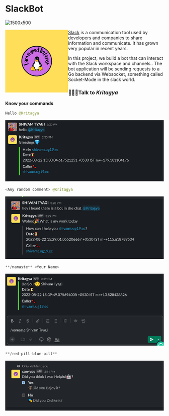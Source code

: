 # SlackBot
![1500x500](https://user-images.githubusercontent.com/60812924/189603160-e076f7ac-5f1f-45f1-bbe8-d3b0a021bbd9.jpeg)

<img align="left" width="200" height="200" src="SlackBot%20a6e6c0781d8e42e59b500c0da5d7036c/Inquiry_Listening_Sticker_(777__777px).png">

[Slack](https://slack.com/intl/en-se/) is a communication tool used by developers and companies to share information and communicate. It has grown very popular in recent years.

In this project, we  build a bot that can interact with the Slack workspace and channels.. The bot application will be sending requests to a Go backend via Websocket, something called Socket-Mode in the slack world.

### 👨‍👩‍👦Talk to *Kritagya*


**Know your commands**

```kotlin
Hello @Kritagya
```

![Untitled](SlackBot%20a6e6c0781d8e42e59b500c0da5d7036c/Untitled.png)

```kotlin
<Any random comment> @Kritagya
```

![Untitled](SlackBot%20a6e6c0781d8e42e59b500c0da5d7036c/Untitled%201.png)

```kotlin
**/namaste** <Your Name> 
```

![Untitled](SlackBot%20a6e6c0781d8e42e59b500c0da5d7036c/Untitled%202.png)

```kotlin
**/red-pill-blue-pill** 
```

![Untitled](SlackBot%20a6e6c0781d8e42e59b500c0da5d7036c/Untitled%203.png)
